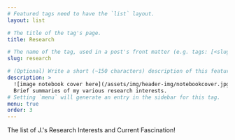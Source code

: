 ```yaml
---
# Featured tags need to have the `list` layout.
layout: list

# The title of the tag's page.
title: Research

# The name of the tag, used in a post's front matter (e.g. tags: [<slug>]).
slug: research

# (Optional) Write a short (~150 characters) description of this featured tag.
description: >
  ![image notebook cover here](/assets/img/header-img/notebookcover.jpg)
  Brief summaries of my various research interests.
# Setting `menu` will generate an entry in the sidebar for this tag.
menu: true
order: 3
---
```

The list of J.'s Research Interests and Current Fascination!

